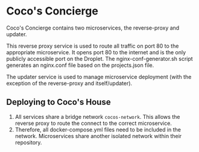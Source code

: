 # Coco's Concierge

Coco's Concierge contains two microservices, the reverse-proxy and updater. 

This reverse proxy service is used to route all traffic on port 80 to the appropriate microservice. It opens port 80 to the internet and is the only publicly accessible port on the Droplet. The nginx-conf-generator.sh script generates an nginx.conf file based on the projects.json file.

The updater service is used to manage microservice deployment (with the exception of the reverse-proxy and itself/updater). 

## Deploying to Coco's House

1. All services share a bridge network `cocos-network`. This allows the reverse proxy to route the connect to the correct microservice.
2. Therefore, all docker-compose.yml files need to be included in the network. Microservices share another isolated network within their repository.